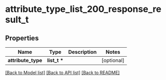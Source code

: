 # attribute_type_list_200_response_result_t

## Properties
Name | Type | Description | Notes
------------ | ------------- | ------------- | -------------
**attribute_type** | **list_t \*** |  | [optional] 

[[Back to Model list]](../README.md#documentation-for-models) [[Back to API list]](../README.md#documentation-for-api-endpoints) [[Back to README]](../README.md)


